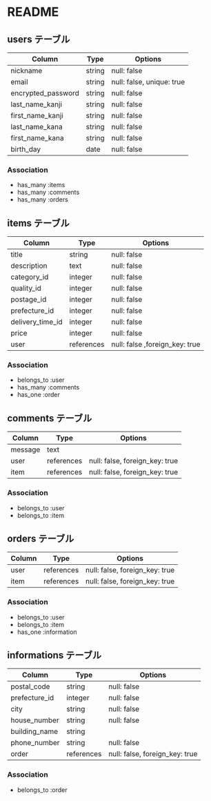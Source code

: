 # README


## users テーブル
| Column                | Type    | Options      |
| --------------------- | ------- | -----------  |
| nickname              | string  | null: false  |
| email                 | string  | null: false, unique: true |
| encrypted_password    | string  | null: false  |
| last_name_kanji       | string  | null: false  |
| first_name_kanji      | string  | null: false  |
| last_name_kana        | string  | null: false  |
| first_name_kana       | string  | null: false  |
| birth_day             | date    | null: false  |

### Association
- has_many :items
- has_many :comments
- has_many :orders



## items テーブル
| Column           | Type       | Options                        |
| ---------------- | ---------- | ------------------------------ |
| title            | string     | null: false                    |
| description      | text       | null: false                    |
| category_id      | integer    | null: false                    |
| quality_id       | integer    | null: false                    |
| postage_id       | integer    | null: false                    |
| prefecture_id    | integer    | null: false                    |
| delivery_time_id | integer    | null: false                    |
| price            | integer    | null: false                    |
| user             | references | null: false ,foreign_key: true |

### Association
- belongs_to :user
- has_many :comments
- has_one :order



## comments テーブル
| Column  | Type       | Options                        |
| ------- | ---------- | ------------------------------ |
| message | text       |                                |
| user    | references | null: false, foreign_key: true |
| item    | references | null: false, foreign_key: true |

### Association
- belongs_to :user
- belongs_to :item



## orders テーブル

| Column  | Type       | Options                        |
| ------- | ---------- | ------------------------------ |
| user    | references | null: false, foreign_key: true |
| item    | references | null: false, foreign_key: true |

### Association
- belongs_to :user
- belongs_to :item
- has_one :information



## informations テーブル

| Column         | Type       | Options                        |
| -------------- | ---------- | ------------------------------ |
| postal_code    | string     | null: false                    |
| prefecture_id  | integer    | null: false                    |
| city           | string     | null: false                    |
| house_number   | string     | null: false                    |
| building_name  | string     |                                |
| phone_number   | string     | null: false                    |
| order          | references | null: false, foreign_key: true |

### Association
- belongs_to :order